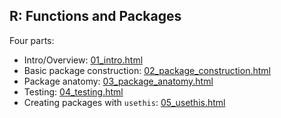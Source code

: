 ## R: Functions and Packages

Four parts:
 - Intro/Overview: [01_intro.html](https://cdn.rawgit.com/mikblack/ResBazLessons2018/2e968b5b/R_Packages_Functions/01_intro.html)
 - Basic package construction: [02_package_construction.html](https://cdn.rawgit.com/mikblack/ResBazLessons2018/18caf10c/R_Packages_Functions/02_package_construction.html)
 - Package anatomy: [03_package_anatomy.html](https://cdn.rawgit.com/mikblack/ResBazLessons2018/18caf10c/R_Packages_Functions/03_package_anatomy.html)
 - Testing: [04_testing.html](https://cdn.rawgit.com/mikblack/ResBazLessons2018/ed2153e0/R_Packages_Functions/04_testing.Rmd)
  - Creating packages with `usethis`: [05_usethis.html](https://cdn.rawgit.com/mikblack/ResBazLessons2018/b3d99a6d/R_Packages_Functions/05_usethis.html)
